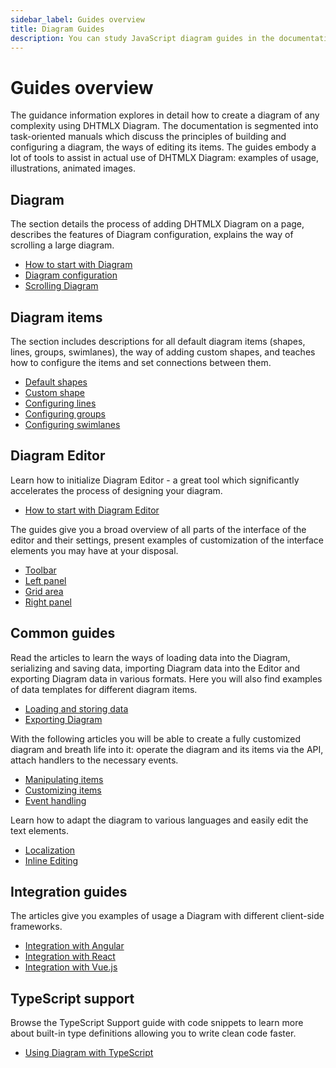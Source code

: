 ```yaml
---
sidebar_label: Guides overview
title: Diagram Guides
description: You can study JavaScript diagram guides in the documentation of the DHTMLX JavaScript Diagram library. Browse developer guides and API reference, try out code examples and live demos, and download a free 30-day evaluation version of DHTMLX Diagram.
---
```


# Guides overview

The guidance information explores in detail how to create a diagram of any complexity using DHTMLX Diagram.
The documentation is segmented into task-oriented manuals which discuss the principles of building and configuring a diagram, the ways of editing its items. The guides embody a lot of tools to assist in actual use of DHTMLX Diagram: examples of usage, illustrations, animated images.

## Diagram

The section details the process of adding DHTMLX Diagram on a page, describes the features of Diagram configuration, explains the way of scrolling a large diagram.

- [How to start with Diagram](../../guides/diagram/initialization/)
- [Diagram configuration](../../guides/diagram/configuration/)
- [Scrolling Diagram](../../guides/diagram/scrolling_diagram/)

## Diagram items

The section includes descriptions for all default diagram items (shapes, lines, groups, swimlanes), the way of adding custom shapes, and teaches how to configure the items and set connections between them. 

- [Default shapes](../../shapes/default_shapes/)
- [Custom shape](../../shapes/custom_shape/)
- [Configuring lines](../../lines/index/)
- [Configuring groups](../../groups/index/)
- [Configuring swimlanes](../../swimlanes/index/)

## Diagram Editor

Learn how to initialize Diagram Editor - a great tool which significantly accelerates the process of designing your diagram.

- [How to start with Diagram Editor](../../guides/diagram_editor/initialization/)

The guides give you a broad overview of all parts of the interface of the editor and their settings, present examples of customization of the interface elements you may have at your disposal.

- [Toolbar](../../guides/diagram_editor/toolbar/)
- [Left panel](../../guides/diagram_editor/left_panel/)
- [Grid area](../../guides/diagram_editor/grid_area/)
- [Right panel](../../guides/diagram_editor/right_panel/)

## Common guides

Read the articles to learn the ways of loading data into the Diagram, serializing and saving data, importing Diagram data into the Editor and exporting Diagram data in various formats. Here you will also find examples of data templates for different diagram items.

- [Loading and storing data](../../guides/loading_data/)
- [Exporting Diagram](../../guides/data_export/)

With the following articles you will be able to create a fully customized diagram and breath life into it: operate the diagram and its items via the API, attach handlers to the necessary events.

- [Manipulating items](../../guides/manipulating_items/)
- [Customizing items](../../guides/customization/)
- [Event handling](../../guides/event_handling/)

Learn how to adapt the diagram to various languages and easily edit the text elements.

- [Localization](../../guides/localization/)
- [Inline Editing](../../guides/inline_editing/)

## Integration guides

The articles give you examples of usage a Diagram with different client-side frameworks.

- [Integration with Angular](../../guides/angular_integration/)
- [Integration with React](../../guides/react_integration/)
- [Integration with Vue.js](../../guides/vue_integration/)

## TypeScript support

Browse the TypeScript Support guide with code snippets to learn more about built-in type definitions allowing you to write clean code faster.

- [Using Diagram with TypeScript](../../guides/using_typescript/)